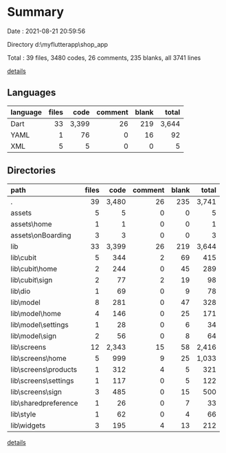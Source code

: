 # Summary

Date : 2021-08-21 20:59:56

Directory d:\myflutterapp\shop_app

Total : 39 files,  3480 codes, 26 comments, 235 blanks, all 3741 lines

[details](details.md)

## Languages
| language | files | code | comment | blank | total |
| :--- | ---: | ---: | ---: | ---: | ---: |
| Dart | 33 | 3,399 | 26 | 219 | 3,644 |
| YAML | 1 | 76 | 0 | 16 | 92 |
| XML | 5 | 5 | 0 | 0 | 5 |

## Directories
| path | files | code | comment | blank | total |
| :--- | ---: | ---: | ---: | ---: | ---: |
| . | 39 | 3,480 | 26 | 235 | 3,741 |
| assets | 5 | 5 | 0 | 0 | 5 |
| assets\home | 1 | 1 | 0 | 0 | 1 |
| assets\onBoarding | 3 | 3 | 0 | 0 | 3 |
| lib | 33 | 3,399 | 26 | 219 | 3,644 |
| lib\cubit | 5 | 344 | 2 | 69 | 415 |
| lib\cubit\home | 2 | 244 | 0 | 45 | 289 |
| lib\cubit\sign | 2 | 77 | 2 | 19 | 98 |
| lib\dio | 1 | 69 | 0 | 9 | 78 |
| lib\model | 8 | 281 | 0 | 47 | 328 |
| lib\model\home | 4 | 146 | 0 | 25 | 171 |
| lib\model\settings | 1 | 28 | 0 | 6 | 34 |
| lib\model\sign | 2 | 56 | 0 | 8 | 64 |
| lib\screens | 12 | 2,343 | 15 | 58 | 2,416 |
| lib\screens\home | 5 | 999 | 9 | 25 | 1,033 |
| lib\screens\products | 1 | 312 | 4 | 5 | 321 |
| lib\screens\settings | 1 | 117 | 0 | 5 | 122 |
| lib\screens\sign | 3 | 485 | 0 | 15 | 500 |
| lib\sharedpreference | 1 | 26 | 0 | 7 | 33 |
| lib\style | 1 | 62 | 0 | 4 | 66 |
| lib\widgets | 3 | 195 | 4 | 13 | 212 |

[details](details.md)